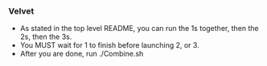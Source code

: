 ### Velvet ###
- As stated in the top level README, you can run the 1s together, then the 2s, then the 3s.  
- You MUST wait for 1 to finish before launching 2, or 3.
- After you are done, run ./Combine.sh

